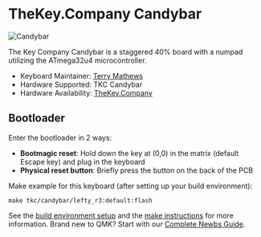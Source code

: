 # TheKey.Company Candybar

![Candybar](https://cdn.shopify.com/s/files/1/1679/2319/products/CBR3CollectionHERO_720x.jpg)

The Key Company Candybar is a staggered 40% board with a numpad utilizing the ATmega32u4 microcontroller.

* Keyboard Maintainer: [Terry Mathews](https://github.com/TerryMathews/)
* Hardware Supported: TKC Candybar
* Hardware Availability: [TheKey.Company](https://thekey.company/products/candybar-round-3)

## Bootloader

Enter the bootloader in 2 ways:

* **Bootmagic reset**: Hold down the key at (0,0) in the matrix (default Escape key) and plug in the keyboard
* **Physical reset button**: Briefly press the button on the back of the PCB

Make example for this keyboard (after setting up your build environment):

    make tkc/candybar/lefty_r3:default:flash

See the [build environment setup](https://docs.qmk.fm/#/getting_started_build_tools) and the [make instructions](https://docs.qmk.fm/#/getting_started_make_guide) for more information. Brand new to QMK? Start with our [Complete Newbs Guide](https://docs.qmk.fm/#/newbs).
